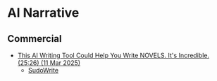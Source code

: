 # AI Narrative

## Commercial

* [This AI Writing Tool Could Help You Write NOVELS. It's Incredible. (25:26) (11 Mar 2025)](https://www.youtube.com/watch?v=MBcA4iaQs_M)
  * [SudoWrite](https://sudowrite.com/)